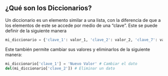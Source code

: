 ## ¿Qué son los Diccionarios?

Un diccionario es un elemento similar a una lista, con la diferencia de que a los elementos de este se accede por medio de una “clave”. Este se puede definir de la siguiente manera

```python
mi_diccionario = {'clave_1': valor_1, 'clave_2': valor_2, 'clave_7': valor_7}
```

Este también permite cambiar sus valores y eliminarlos de la siguiente manera:

```python
mi_diccionario['clave_1'] = 'Nuevo Valor' # Cambiar el dato
del(mi_diccionario['clave_2']) # Eliminar un dato
```
